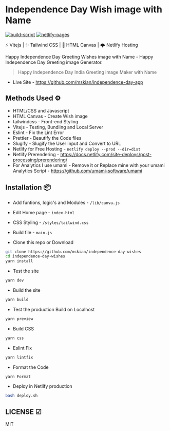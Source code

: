 # Independence Day Wish image with Name

[![build-script](https://github.com/mskian/independence-day-wishes/actions/workflows/build.yml/badge.svg)](https://github.com/mskian/independence-day-wishes/actions/workflows/build.yml) [![netlify-pages](https://github.com/mskian/independence-day-wishes/actions/workflows/deploy.yml/badge.svg)](https://github.com/mskian/independence-day-wishes/actions/workflows/deploy.yml)  

⚡ Vitejs | ✨ Tailwind CSS | 📸 HTML Canvas  | 🌩 Netlify Hosting

Happy Independence Day Greeting Wishes image with Name - Happy Independence Day Greeting image Generator.

> Happy Independence Day India Greeting image Maker with Name  

- Live Site - [<https://github.com/mskian/independence-day-app>](https://github.com/mskian/independence-day-app)

## Methods Used ⚙

- HTML/CSS and Javascript
- HTML Canvas - Create Wish image
- tailwindcss - Front-end Styling
- Vitejs - Testing, Bundling and Local Server
- Eslint - Fix the Lint Error
- Prettier - Beautify the Code files
- Slugify - Slugify the User input and Convert to URL
- Netlify for Free Hosting - `netlify deploy --prod --dir=dist`
- Netlify Prerendering - <https://docs.netlify.com/site-deploys/post-processing/prerendering/>
- For Analytics I use umami - Remove it or Replace mine with your umami Analytics Script - <https://github.com/umami-software/umami>  

## Installation 📦

- Add funtions, logic's and Modules - `/lib/canva.js`
- Edit Home page - `index.html`
- CSS Styling - `/styles/tailwind.css`
- Build file - `main.js`

- Clone this repo or Download

```sh
git clone https://github.com/mskian/independence-day-wishes
cd independence-day-wishes
yarn install
```

- Test the site

```sh
yarn dev
```

- Build the site

```sh
yarn build
```

- Test the production Build on Localhost

```sh
yarn preview
```

- Build CSS

```sh
yarn css
```

- Eslint Fix

```sh
yarn lintfix
```

- Format the Code

```sh
yarn Format
```

- Deploy in Netlify production

```sh
bash deploy.sh
```

## LICENSE ☑

MIT
